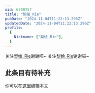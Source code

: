 ```yaml
---
mid: 6759757
title: "梨绘_Rie"
pubDate: "2024-11-04T11:22:13.296Z"
updatedDate: "2024-11-04T11:22:13.296Z"
profile:
  {
    Nickname: ["梨绘_Rie"],
  }
---
```


关注[梨绘_Rie](https://space.bilibili.com/6759757)谢谢喵~ 关注[梨绘_Rie](https://space.bilibili.com/6759757)谢谢喵~

## 此条目有待补充
你可以在[这里](https://github.com/Yuhanawa/VTuber.ICU/edit/master/src/content/v/梨绘_Rie/index.md)编辑本文

